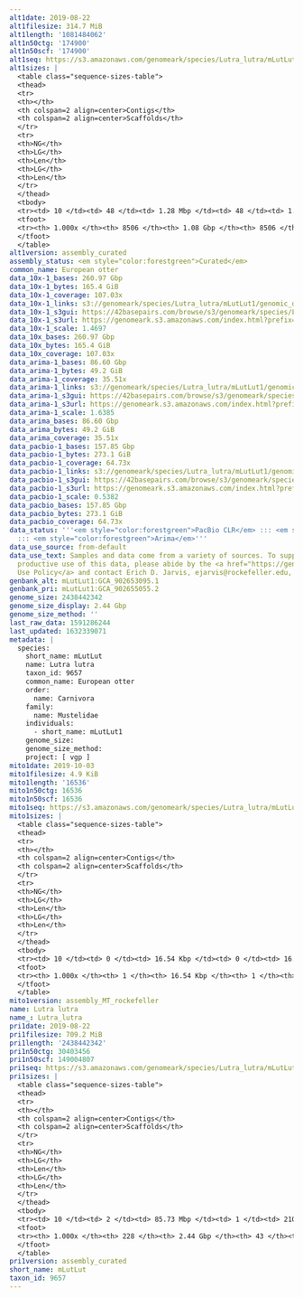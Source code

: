 ```yaml
---
alt1date: 2019-08-22
alt1filesize: 314.7 MiB
alt1length: '1081484062'
alt1n50ctg: '174900'
alt1n50scf: '174900'
alt1seq: https://s3.amazonaws.com/genomeark/species/Lutra_lutra/mLutLut1/assembly_curated/mLutLut1.alt.cur.20190822.fasta.gz
alt1sizes: |
  <table class="sequence-sizes-table">
  <thead>
  <tr>
  <th></th>
  <th colspan=2 align=center>Contigs</th>
  <th colspan=2 align=center>Scaffolds</th>
  </tr>
  <tr>
  <th>NG</th>
  <th>LG</th>
  <th>Len</th>
  <th>LG</th>
  <th>Len</th>
  </tr>
  </thead>
  <tbody>
  <tr><td> 10 </td><td> 48 </td><td> 1.28 Mbp </td><td> 48 </td><td> 1.28 Mbp </td></tr><tr><td> 20 </td><td> 197 </td><td> 0.51 Mbp </td><td> 197 </td><td> 0.51 Mbp </td></tr><tr><td> 30 </td><td> 472 </td><td> 321.41 Kbp </td><td> 472 </td><td> 321.41 Kbp </td></tr><tr><td> 40 </td><td> 871 </td><td> 234.14 Kbp </td><td> 871 </td><td> 234.14 Kbp </td></tr><tr style="background-color:#cccccc;"><td> 50 </td><td> 1411 </td><td> 174.90 Kbp </td><td> 1411 </td><td> 174.90 Kbp </td></tr><tr><td> 60 </td><td> 2120 </td><td> 133.15 Kbp </td><td> 2120 </td><td> 133.15 Kbp </td></tr><tr><td> 70 </td><td> 3053 </td><td> 100.96 Kbp </td><td> 3053 </td><td> 100.96 Kbp </td></tr><tr><td> 80 </td><td> 4285 </td><td> 76.83 Kbp </td><td> 4285 </td><td> 76.83 Kbp </td></tr><tr><td> 90 </td><td> 5908 </td><td> 57.86 Kbp </td><td> 5908 </td><td> 57.86 Kbp </td></tr><tr><td> 100 </td><td> 8505 </td><td> 338  bp </td><td> 8505 </td><td> 338  bp </td></tr></tbody>
  <tfoot>
  <tr><th> 1.000x </th><th> 8506 </th><th> 1.08 Gbp </th><th> 8506 </th><th> 1.08 Gbp </th></tr>
  </tfoot>
  </table>
alt1version: assembly_curated
assembly_status: <em style="color:forestgreen">Curated</em>
common_name: European otter
data_10x-1_bases: 260.97 Gbp
data_10x-1_bytes: 165.4 GiB
data_10x-1_coverage: 107.03x
data_10x-1_links: s3://genomeark/species/Lutra_lutra/mLutLut1/genomic_data/10x/<br>
data_10x-1_s3gui: https://42basepairs.com/browse/s3/genomeark/species/Lutra_lutra/mLutLut1/genomic_data/10x/
data_10x-1_s3url: https://genomeark.s3.amazonaws.com/index.html?prefix=species/Lutra_lutra/mLutLut1/genomic_data/10x/
data_10x-1_scale: 1.4697
data_10x_bases: 260.97 Gbp
data_10x_bytes: 165.4 GiB
data_10x_coverage: 107.03x
data_arima-1_bases: 86.60 Gbp
data_arima-1_bytes: 49.2 GiB
data_arima-1_coverage: 35.51x
data_arima-1_links: s3://genomeark/species/Lutra_lutra/mLutLut1/genomic_data/arima/<br>
data_arima-1_s3gui: https://42basepairs.com/browse/s3/genomeark/species/Lutra_lutra/mLutLut1/genomic_data/arima/
data_arima-1_s3url: https://genomeark.s3.amazonaws.com/index.html?prefix=species/Lutra_lutra/mLutLut1/genomic_data/arima/
data_arima-1_scale: 1.6385
data_arima_bases: 86.60 Gbp
data_arima_bytes: 49.2 GiB
data_arima_coverage: 35.51x
data_pacbio-1_bases: 157.85 Gbp
data_pacbio-1_bytes: 273.1 GiB
data_pacbio-1_coverage: 64.73x
data_pacbio-1_links: s3://genomeark/species/Lutra_lutra/mLutLut1/genomic_data/pacbio/<br>
data_pacbio-1_s3gui: https://42basepairs.com/browse/s3/genomeark/species/Lutra_lutra/mLutLut1/genomic_data/pacbio/
data_pacbio-1_s3url: https://genomeark.s3.amazonaws.com/index.html?prefix=species/Lutra_lutra/mLutLut1/genomic_data/pacbio/
data_pacbio-1_scale: 0.5382
data_pacbio_bases: 157.85 Gbp
data_pacbio_bytes: 273.1 GiB
data_pacbio_coverage: 64.73x
data_status: '''<em style="color:forestgreen">PacBio CLR</em> ::: <em style="color:forestgreen">10x</em>
  ::: <em style="color:forestgreen">Arima</em>'''
data_use_source: from-default
data_use_text: Samples and data come from a variety of sources. To support fair and
  productive use of this data, please abide by the <a href="https://genome10k.soe.ucsc.edu/data-use-policies/">Data
  Use Policy</a> and contact Erich D. Jarvis, ejarvis@rockefeller.edu, with any questions.
genbank_alt: mLutLut1:GCA_902653095.1
genbank_pri: mLutLut1:GCA_902655055.2
genome_size: 2438442342
genome_size_display: 2.44 Gbp
genome_size_method: ''
last_raw_data: 1591286244
last_updated: 1632339071
metadata: |
  species:
    short_name: mLutLut
    name: Lutra lutra
    taxon_id: 9657
    common_name: European otter
    order:
      name: Carnivora
    family:
      name: Mustelidae
    individuals:
      - short_name: mLutLut1
    genome_size:
    genome_size_method:
    project: [ vgp ]
mito1date: 2019-10-03
mito1filesize: 4.9 KiB
mito1length: '16536'
mito1n50ctg: 16536
mito1n50scf: 16536
mito1seq: https://s3.amazonaws.com/genomeark/species/Lutra_lutra/mLutLut1/assembly_MT_rockefeller/mLutLut1.MT.20191003.fasta.gz
mito1sizes: |
  <table class="sequence-sizes-table">
  <thead>
  <tr>
  <th></th>
  <th colspan=2 align=center>Contigs</th>
  <th colspan=2 align=center>Scaffolds</th>
  </tr>
  <tr>
  <th>NG</th>
  <th>LG</th>
  <th>Len</th>
  <th>LG</th>
  <th>Len</th>
  </tr>
  </thead>
  <tbody>
  <tr><td> 10 </td><td> 0 </td><td> 16.54 Kbp </td><td> 0 </td><td> 16.54 Kbp </td></tr><tr><td> 20 </td><td> 0 </td><td> 16.54 Kbp </td><td> 0 </td><td> 16.54 Kbp </td></tr><tr><td> 30 </td><td> 0 </td><td> 16.54 Kbp </td><td> 0 </td><td> 16.54 Kbp </td></tr><tr><td> 40 </td><td> 0 </td><td> 16.54 Kbp </td><td> 0 </td><td> 16.54 Kbp </td></tr><tr style="background-color:#cccccc;"><td> 50 </td><td> 0 </td><td style="background-color:#ff8888;"> 16.54 Kbp </td><td> 0 </td><td style="background-color:#ff8888;"> 16.54 Kbp </td></tr><tr><td> 60 </td><td> 0 </td><td> 16.54 Kbp </td><td> 0 </td><td> 16.54 Kbp </td></tr><tr><td> 70 </td><td> 0 </td><td> 16.54 Kbp </td><td> 0 </td><td> 16.54 Kbp </td></tr><tr><td> 80 </td><td> 0 </td><td> 16.54 Kbp </td><td> 0 </td><td> 16.54 Kbp </td></tr><tr><td> 90 </td><td> 0 </td><td> 16.54 Kbp </td><td> 0 </td><td> 16.54 Kbp </td></tr><tr><td> 100 </td><td> 0 </td><td> 16.54 Kbp </td><td> 0 </td><td> 16.54 Kbp </td></tr></tbody>
  <tfoot>
  <tr><th> 1.000x </th><th> 1 </th><th> 16.54 Kbp </th><th> 1 </th><th> 16.54 Kbp </th></tr>
  </tfoot>
  </table>
mito1version: assembly_MT_rockefeller
name: Lutra lutra
name_: Lutra_lutra
pri1date: 2019-08-22
pri1filesize: 709.2 MiB
pri1length: '2438442342'
pri1n50ctg: 30403456
pri1n50scf: 149004807
pri1seq: https://s3.amazonaws.com/genomeark/species/Lutra_lutra/mLutLut1/assembly_curated/mLutLut1.pri.cur.20190822.fasta.gz
pri1sizes: |
  <table class="sequence-sizes-table">
  <thead>
  <tr>
  <th></th>
  <th colspan=2 align=center>Contigs</th>
  <th colspan=2 align=center>Scaffolds</th>
  </tr>
  <tr>
  <th>NG</th>
  <th>LG</th>
  <th>Len</th>
  <th>LG</th>
  <th>Len</th>
  </tr>
  </thead>
  <tbody>
  <tr><td> 10 </td><td> 2 </td><td> 85.73 Mbp </td><td> 1 </td><td> 210.65 Mbp </td></tr><tr><td> 20 </td><td> 5 </td><td> 63.46 Mbp </td><td> 2 </td><td> 201.32 Mbp </td></tr><tr><td> 30 </td><td> 10 </td><td> 52.24 Mbp </td><td> 3 </td><td> 197.71 Mbp </td></tr><tr><td> 40 </td><td> 16 </td><td> 39.86 Mbp </td><td> 4 </td><td> 165.81 Mbp </td></tr><tr style="background-color:#cccccc;"><td> 50 </td><td> 22 </td><td style="background-color:#88ff88;"> 30.40 Mbp </td><td> 6 </td><td style="background-color:#88ff88;"> 149.00 Mbp </td></tr><tr><td> 60 </td><td> 31 </td><td> 24.23 Mbp </td><td> 8 </td><td> 144.09 Mbp </td></tr><tr><td> 70 </td><td> 43 </td><td> 18.92 Mbp </td><td> 10 </td><td> 108.79 Mbp </td></tr><tr><td> 80 </td><td> 57 </td><td> 14.61 Mbp </td><td> 12 </td><td> 96.45 Mbp </td></tr><tr><td> 90 </td><td> 80 </td><td> 7.48 Mbp </td><td> 14 </td><td> 89.08 Mbp </td></tr><tr><td> 100 </td><td> 227 </td><td> 15.22 Kbp </td><td> 42 </td><td> 15.22 Kbp </td></tr></tbody>
  <tfoot>
  <tr><th> 1.000x </th><th> 228 </th><th> 2.44 Gbp </th><th> 43 </th><th> 2.44 Gbp </th></tr>
  </tfoot>
  </table>
pri1version: assembly_curated
short_name: mLutLut
taxon_id: 9657
---
```

